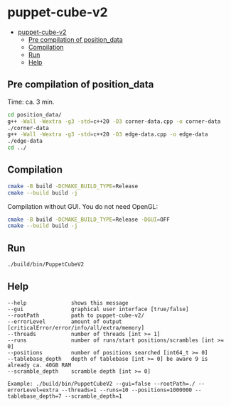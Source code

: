 # puppet-cube-v2

<!--toc:start-->
- [puppet-cube-v2](#puppet-cube-v2)
  - [Pre compilation of position_data](#pre-compilation-of-positiondata)
  - [Compilation](#compilation)
  - [Run](#run)
  - [Help](#help)
<!--toc:end-->

## Pre compilation of position_data

Time: ca. 3 min.

```bash
cd position_data/
g++ -Wall -Wextra -g3 -std=c++20 -O3 corner-data.cpp -o corner-data
./corner-data
g++ -Wall -Wextra -g3 -std=c++20 -O3 edge-data.cpp -o edge-data
./edge-data
cd ../
```

## Compilation

```bash
cmake -B build -DCMAKE_BUILD_TYPE=Release
cmake --build build -j
```

Compilation without GUI. You do not need OpenGL:

```bash
cmake -B build -DCMAKE_BUILD_TYPE=Release -DGUI=OFF
cmake --build build -j
```

## Run

```bash
./build/bin/PuppetCubeV2
```

## Help
```
--help              shows this message
--gui               graphical user interface [true/false]
--rootPath          path to puppet-cube-v2/
--errorLevel        amount of output [criticalError/error/info/all/extra/memory]
--threads           number of threads [int >= 1]
--runs              number of runs/start positions/scrambles [int >= 0]
--positions         number of positions searched [int64_t >= 0]
--tablebase_depth   depth of tablebase [int >= 0] be aware 9 is already ca. 40GB RAM
--scramble_depth    scramble depth [int >= 0]

Example: ./build/bin/PuppetCubeV2 --gui=false --rootPath=./ --errorLevel=extra --threads=1 --runs=10 --positions=1000000 --tablebase_depth=7 --scramble_depth=1
```
